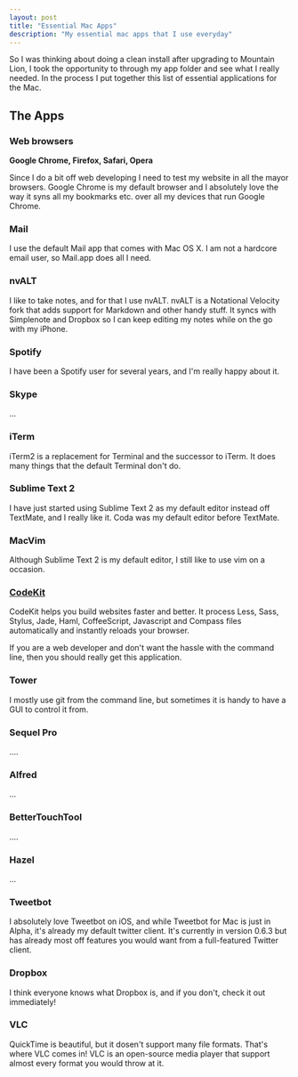```yaml
---
layout: post
title: "Essential Mac Apps"
description: "My essential mac apps that I use everyday"
---
```

So I was thinking about doing a clean install after upgrading to Mountain Lion, I took the opportunity to through my app folder and see what I really needed. In the process I put together this list of essential applications for the Mac.

## The Apps

### Web browsers

**Google Chrome, Firefox, Safari, Opera**

Since I do a bit off web developing I need to test my website in all the mayor browsers. Google Chrome is my default browser and I absolutely love the way it syns all my bookmarks etc. over all my devices that run Google Chrome. 

### Mail

I use the default Mail app that comes with Mac OS X. I am not a hardcore email user, so Mail.app does all I need.

### nvALT

I like to take notes, and for that I use nvALT. nvALT is a Notational Velocity fork that adds support for Markdown and other handy stuff. It syncs with Simplenote and Dropbox so I can keep editing my notes while on the go with my iPhone.

### Spotify

I have been a Spotify user for several years, and I'm really happy about it.

### Skype

...


### iTerm

iTerm2 is a replacement for Terminal and the successor to iTerm. It does many things that the default Terminal don't do.

### Sublime Text 2

I have just started using Sublime Text 2 as my default editor instead off TextMate, and I really like it. Coda was my default editor before TextMate.

### MacVim

Although Sublime Text 2 is my default editor, I still like to use vim on a occasion.

### [CodeKit](http://incident57.com/codekit/)

CodeKit helps you build websites faster and better. It process Less, Sass, Stylus, Jade, Haml, CoffeeScript, Javascript and Compass files automatically and instantly reloads your browser. 

If you are a web developer and don't want the hassle with the command line, then you should really get this application.

### Tower

I mostly use git from the command line, but sometimes it is handy to have a GUI to control it from.

### Sequel Pro

....

### Alfred

...

### BetterTouchTool

....

### Hazel

...

### Tweetbot

I absolutely love Tweetbot on iOS, and while Tweetbot for Mac is just in Alpha, it's already my default twitter client. It's currently in version 0.6.3 but has already most off features you would want from a full-featured Twitter client.

### Dropbox

I think everyone knows what Dropbox is, and if you don't, check it out immediately!

### VLC

QuickTime is beautiful, but it dosen't support many file formats. That's where VLC comes in! VLC is an open-source media player that support almost every format you would throw at it.